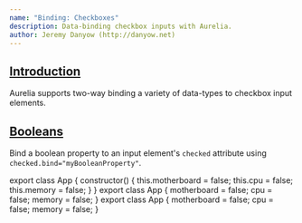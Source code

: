 ```yaml
---
name: "Binding: Checkboxes"
description: Data-binding checkbox inputs with Aurelia.
author: Jeremy Danyow (http://danyow.net)
---
```


## [Introduction](aurelia-doc://section/1/version/1.0.0)

Aurelia supports two-way binding a variety of data-types to checkbox input elements.

## [Booleans](aurelia-doc://section/2/version/1.0.0)

Bind a boolean property to an input element's `checked` attribute using `checked.bind="myBooleanProperty"`.

<code-listing heading="app${context.language.fileExtension}">
  <source-code lang="ES 2015">
    export class App {
      constructor() {
        this.motherboard = false;
        this.cpu = false;
        this.memory = false;
      }
    }
  </source-code>
  <source-code lang="ES 2016">
    export class App {
      motherboard = false;
      cpu = false;
      memory = false;
    }
  </source-code>
  <source-code lang="TypeScript">
    export class App {
      motherboard = false;
      cpu = false;
      memory = false;
    }
  </source-code>
</code-listing>

<code-listing heading="app.html">
  <source-code lang="HTML">
    <template>
      <form>
        <h4>Products</h4>
        <label><input type="checkbox" checked.bind="motherboard">  Motherboard</label>
        <label><input type="checkbox" checked.bind="cpu"> CPU</label>
        <label><input type="checkbox" checked.bind="memory"> Memory</label>

        motherboard = ${motherboard}<br/>
        cpu = ${cpu}<br/>
        memory = ${memory}<br/>
      </form>
    </template>
  </source-code>
</code-listing>

<au-demo heading="Boolean checkboxes demo">
  <source-code src="example/binding-checkboxes/booleans/app.js"></source-code>
</au-demo>

## [Array of Numbers](aurelia-doc://section/3/version/1.0.0)

A set of checkbox elements is a multiple selection interface. If you have an array that serves as the "selected items" list, you can bind the array to each input's `checked` attribute. The binding system will track the input's checked status, adding the input's value to the array when the input is checked and removing the input's value from the array when the input is unchecked.

To define the input's "value", bind the input's `model` attribute: `model.bind="product.id"`.

<code-listing heading="app${context.language.fileExtension}">
  <source-code lang="ES 2015">
    export class App {
      constructor() {
        this.products = [
          { id: 0, name: 'Motherboard' },
          { id: 1, name: 'CPU' },
          { id: 2, name: 'Memory' },
        ];

        this.selectedProductIds = [];
      }
    }
  </source-code>
  <source-code lang="ES 2016">
    export class App {
      products = [
        { id: 0, name: 'Motherboard' },
        { id: 1, name: 'CPU' },
        { id: 2, name: 'Memory' },
      ];

      selectedProductIds = [];
    }
  </source-code>
  <source-code lang="TypeScript">
    export interface IProduct {
       id: number;
       name: string;
    }

    export class App {
      products: IProduct[] = [
        { id: 0, name: 'Motherboard' },
        { id: 1, name: 'CPU' },
        { id: 2, name: 'Memory' },
      ];

      selectedProductIds: number[] = [];
    }
  </source-code>
</code-listing>

<code-listing heading="app.html">
  <source-code lang="HTML">
    <template>
      <form>
        <h4>Products</h4>
        <label repeat.for="product of products">
          <input type="checkbox" model.bind="product.id" checked.bind="selectedProductIds">
          ${product.id} - ${product.name}
        </label>
        <br />
        Selected product IDs: ${selectedProductIds}
      </form>
    </template>
  </source-code>
</code-listing>

<au-demo heading="Number array demo">
  <source-code src="example/binding-checkboxes/numbers/app.js"></source-code>
</au-demo>

## [Array of Objects](aurelia-doc://section/4/version/1.0.0)

Numbers aren't the only type of value you can store in a "selected items" array. The binding system supports all types, including objects.  Here's an example that adds and removes "product" objects from a `selectedProducts` array using the checkbox data-binding.

<code-listing heading="app${context.language.fileExtension}">
  <source-code lang="ES 2015">
    export class App {
      constructor() {
        this.products = [
          { id: 0, name: 'Motherboard' },
          { id: 1, name: 'CPU' },
          { id: 2, name: 'Memory' },
        ];

        this.selectedProducts = [];
      }
    }
  </source-code>
  <source-code lang="ES 2016">
    export class App {
      products = [
        { id: 0, name: 'Motherboard' },
        { id: 1, name: 'CPU' },
        { id: 2, name: 'Memory' },
      ];

      selectedProducts = [];
    }
  </source-code>
  <source-code lang="TypeScript">
    export interface IProduct {
       id: number;
       name: string;
    }

    export class App {
      products: IProduct[] = [
        { id: 0, name: 'Motherboard' },
        { id: 1, name: 'CPU' },
        { id: 2, name: 'Memory' },
      ];

      selectedProducts: IProduct[] = [];
    }
  </source-code>
</code-listing>

<code-listing heading="app.html">
  <source-code lang="HTML">
    <template>
      <form>
        <h4>Products</h4>
        <label repeat.for="product of products">
          <input type="checkbox" model.bind="product" checked.bind="selectedProducts">
          ${product.id} - ${product.name}
        </label>

        Selected products:
        <ul>
          <li repeat.for="product of selectedProducts">${product.id} - ${product.name}</li>
        </ul>
      </form>
    </template>
  </source-code>
</code-listing>

<au-demo heading="Object array demo">
  <source-code src="example/binding-checkboxes/objects/app.js"></source-code>
</au-demo>

## [Array of Objects with Matcher](aurelia-doc://section/5/version/1.0.0)

You may run into situations where the object your input element's model is bound to does not have reference equality to any of the objects in your checked array. The objects might match by id, but they may not be the same object instance. To support this scenario you can override Aurelia's default "matcher" which is a equality comparison function that looks like this: `(a, b) => a === b`. You can substitute a function of your choosing that has the right logic to compare your objects.

<code-listing heading="app${context.language.fileExtension}">
  <source-code lang="ES 2015">
    export class App {
      constructor() {
        this.selectedProducts = [
          { id: 1, name: 'CPU' },
          { id: 2, name: 'Memory' }
        ];

        this.productMatcher = (a, b) => a.id === b.id;
      }
    }
  </source-code>
  <source-code lang="ES 2016">
    export class App {
      selectedProducts = [
        { id: 1, name: 'CPU' },
        { id: 2, name: 'Memory' }
      ];

      productMatcher = (a, b) => a.id === b.id;
    }
  </source-code>
  <source-code lang="TypeScript">
    export interface IProduct {
       id: number;
       name: string;
    }

    export class App {
      selectedProducts: IProduct[] = [
        { id: 1, name: 'CPU' },
        { id: 2, name: 'Memory' }
      ];

      productMatcher = (a, b) => a.id === b.id;
    }
  </source-code>
</code-listing>

<code-listing heading="app.html">
  <source-code lang="HTML">
    <template>
      <form>
        <h4>Products</h4>
        <label>
          <input type="checkbox" model.bind="{ id: 0, name: 'Motherboard' }"
                 matcher.bind="productMatcher"
                 checked.bind="selectedProducts">
          Motherboard
        </label>
        <label>
          <input type="checkbox" model.bind="{ id: 1, name: 'CPU' }"
                 matcher.bind="productMatcher"
                 checked.bind="selectedProducts">
          CPU
        </label>
        <label>
          <input type="checkbox" model.bind="{ id: 2, name: 'Memory' }"
                 matcher.bind="productMatcher"
                 checked.bind="selectedProducts">
          Memory
        </label>

        Selected products:
        <ul>
          <li repeat.for="product of selectedProducts">${product.id} - ${product.name}</li>
        </ul>
      </form>
    </template>
  </source-code>
</code-listing>

<au-demo heading="Object array matcher demo">
  <source-code src="example/binding-checkboxes/objects-matcher/app.js"></source-code>
</au-demo>

## [Array of Strings](aurelia-doc://section/6/version/1.0.0)

Finally, here's an example that adds and removes strings from a `selectedProducts` array using the checkbox data-binding. This is example is unique because it does not use `model.bind` to assign each checkbox's value. Instead the input's standard `value` attribute is used. Normally we cannot use the standard `value` attribute in conjunction with checked binding because it coerces anything it's assigned to a string. This example uses an array of strings so everything works just fine.

<code-listing heading="app${context.language.fileExtension}">
  <source-code lang="ES 2015">
    export class App {
      constructor() {
        this.products = ['Motherboard', 'CPU', 'Memory'];
        this.selectedProducts = [];
      }
    }
  </source-code>
  <source-code lang="ES 2016">
    export class App {
      products = ['Motherboard', 'CPU', 'Memory'];
      selectedProducts = [];
    }
  </source-code>
  <source-code lang="TypeScript">
    export class App {
      products: string[] = ['Motherboard', 'CPU', 'Memory'];
      selectedProducts: string[] = [];
    }
  </source-code>
</code-listing>

<code-listing heading="app.html">
  <source-code lang="HTML">
    <template>
      <form>
        <h4>Products</h4>
        <label repeat.for="product of products">
          <input type="checkbox" value.bind="product" checked.bind="selectedProducts">
          ${product}
        </label>
        <br />
        Selected products: ${selectedProducts}
      </form>
    </template>
  </source-code>
</code-listing>

<au-demo heading="String array demo">
  <source-code src="example/binding-checkboxes/strings/app.js"></source-code>
</au-demo>
